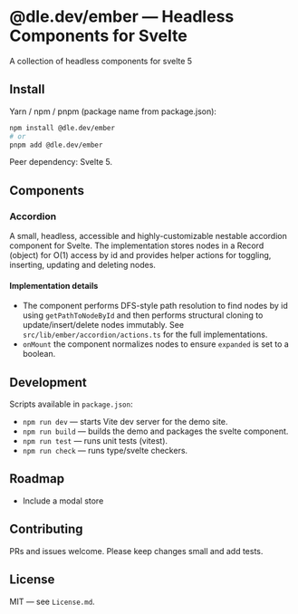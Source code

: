 # @dle.dev/ember — Headless Components for Svelte

A collection of headless components for svelte 5

## Install

Yarn / npm / pnpm (package name from package.json):

```bash
npm install @dle.dev/ember
# or
pnpm add @dle.dev/ember
```

Peer dependency: Svelte 5.

## Components

### Accordion

A small, headless, accessible and highly-customizable nestable accordion component for Svelte. The implementation stores nodes in a Record (object) for O(1) access by id and provides helper actions for toggling, inserting, updating and deleting nodes.

#### Implementation details

- The component performs DFS-style path resolution to find nodes by id using `getPathToNodeById` and then performs structural cloning to update/insert/delete nodes immutably. See `src/lib/ember/accordion/actions.ts` for the full implementations.
- `onMount` the component normalizes nodes to ensure `expanded` is set to a boolean.

## Development

Scripts available in `package.json`:

- `npm run dev` — starts Vite dev server for the demo site.
- `npm run build` — builds the demo and packages the svelte component.
- `npm run test` — runs unit tests (vitest).
- `npm run check` — runs type/svelte checkers.

## Roadmap

- Include a modal store

## Contributing

PRs and issues welcome. Please keep changes small and add tests.

## License

MIT — see `License.md`.

